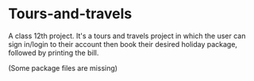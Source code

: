 # Tours-and-travels
A class 12th project. It's a tours and travels project in which the user can sign in/login to their account then book their desired holiday package, followed by printing the bill.

(Some package files are missing)
